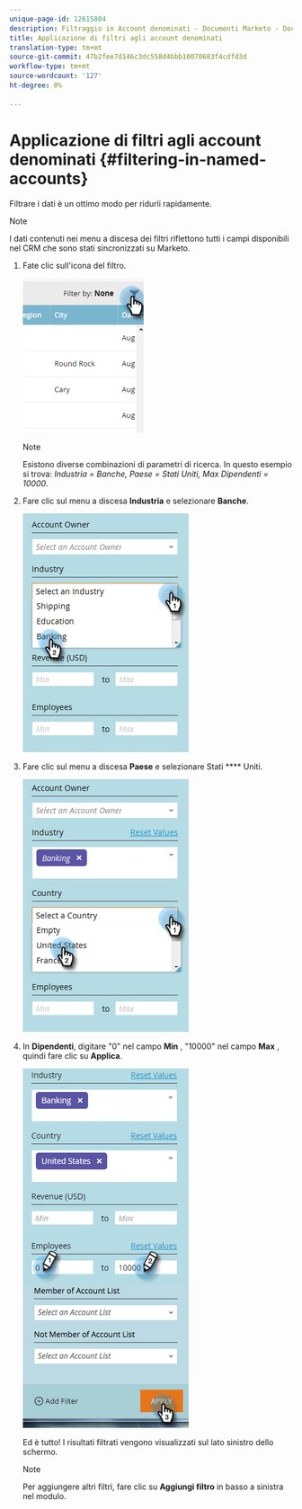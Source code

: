 ```yaml
---
unique-page-id: 12615804
description: Filtraggio in Account denominati - Documenti Marketo - Documentazione prodotto
title: Applicazione di filtri agli account denominati
translation-type: tm+mt
source-git-commit: 47b2fee7d146c3dc558d4bbb10070683f4cdfd3d
workflow-type: tm+mt
source-wordcount: '127'
ht-degree: 0%

---
```



# Applicazione di filtri agli account denominati {#filtering-in-named-accounts}

Filtrare i dati è un ottimo modo per ridurli rapidamente.

>[!NOTE]
>
>I dati contenuti nei menu a discesa dei filtri riflettono tutti i campi disponibili nel CRM che sono stati sincronizzati su Marketo.

1. Fate clic sull&#39;icona del filtro.

   ![](assets/filter-one.png)

   >[!NOTE]
   >
   >Esistono diverse combinazioni di parametri di ricerca. In questo esempio si trova: *Industria = Banche, Paese = Stati Uniti, Max Dipendenti = 10000*.

1. Fare clic sul menu a discesa **Industria** e selezionare **Banche**.

   ![](assets/filter-2.png)

1. Fare clic sul menu a discesa **Paese** e selezionare Stati **** Uniti.

   ![](assets/filter-3.png)

1. In **Dipendenti**, digitare &quot;0&quot; nel campo **Min** , &quot;10000&quot; nel campo **Max** , quindi fare clic su **Applica**.

   ![](assets/four-2.png)

   Ed è tutto! I risultati filtrati vengono visualizzati sul lato sinistro dello schermo.

   >[!NOTE]
   >
   >Per aggiungere altri filtri, fare clic su **Aggiungi filtro** in basso a sinistra nel modulo.

